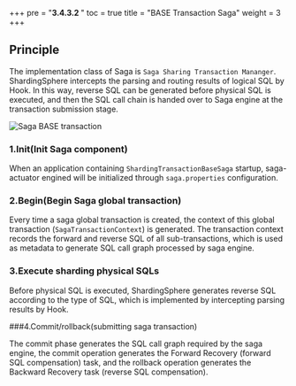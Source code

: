 +++
pre = "<b>3.4.3.2 </b>"
toc = true
title = "BASE Transaction Saga"
weight = 3
+++

## Principle

The implementation class of Saga is `Saga Sharing Transaction Mananger`. ShardingSphere intercepts the parsing and routing results of logical SQL by Hook. In this way, reverse SQL can be generated 
before physical SQL is executed, and then the SQL call chain is handed over to Saga engine at the transaction submission stage.

![Saga BASE transaction](https://shardingsphere.apache.org/document/current/img/transaction/sharding-transaction-base-saga-design.png)

### 1.Init(Init Saga component)

When an application containing `ShardingTransactionBaseSaga` startup, saga-actuator engined will be initialized through `saga.properties` configuration.

### 2.Begin(Begin Saga global transaction)

Every time a saga global transaction is created, the context of this global transaction (`SagaTransactionContext`) is generated. The transaction context records the forward and reverse SQL of all 
sub-transactions, which is used as metadata to generate SQL call graph processed by saga engine.

### 3.Execute sharding physical SQLs

Before physical SQL is executed, ShardingSphere generates reverse SQL according to the type of SQL, which is implemented by intercepting parsing results by Hook.

###4.Commit/rollback(submitting saga transaction)

The commit phase generates the SQL call graph required by the saga engine, the commit operation generates the Forward Recovery (forward SQL compensation) task, and the rollback operation generates the Backward Recovery task (reverse SQL compensation).

